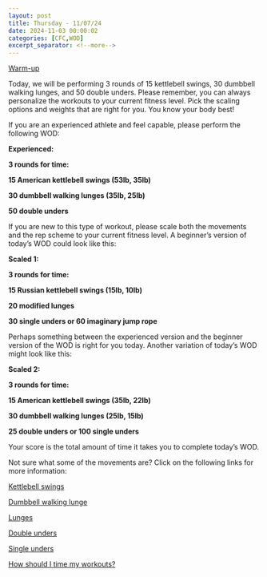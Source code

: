 ```yaml
---
layout: post
title: Thursday - 11/07/24
date: 2024-11-03 00:00:02
categories: [CFC,WOD]
excerpt_separator: <!--more-->
---
```

[Warm-up](https://communityfitnessclub.wixsite.com/website/post/basic-full-body-warm-up)

Today, we will be performing 3 rounds of 15 kettlebell swings, 30 dumbbell walking lunges, and 50 double unders. Please remember, you can always personalize the workouts to your current fitness level. Pick the scaling options and weights that are right for you. You know your body best!

If you are an experienced athlete and feel capable, please perform the following WOD:

**Experienced:**

**3 rounds for time:**

**15 American kettlebell swings (53lb, 35lb)**

**30 dumbbell walking lunges (35lb, 25lb)**

**50 double unders**
<!--more-->

If you are new to this type of workout, please scale both the movements and the rep scheme to your current fitness level. A beginner’s version of today’s WOD could look like this:

**Scaled 1:**

**3 rounds for time:**

**15 Russian kettlebell swings (15lb, 10lb)**

**20 modified lunges**

**30 single unders or 60 imaginary jump rope**

Perhaps something between the experienced version and the beginner version of the WOD is right for you today. Another variation of today’s WOD might look like this:

**Scaled 2:**

**3 rounds for time:**

**15 American kettlebell swings (35lb, 22lb)**

**30 dumbbell walking lunges (25lb, 15lb)**

**25 double unders or 100 single unders**

Your score is the total amount of time it takes you to complete today’s WOD. 

Not sure what some of the movements are? Click on the following links for more information:

[Kettlebell swings](https://communityfitnessclub.wixsite.com/website/post/kettlebell-swings)

[Dumbbell walking lunge](https://www.youtube.com/watch?v=SniKHGKDJyU)

[Lunges](https://communityfitnessclub.wixsite.com/website/post/lunges) 

[Double unders](https://communityfitnessclub.wixsite.com/website/post/double-unders)

[Single unders](https://www.youtube.com/watch?v=hCuXYrTOMxI)

[How should I time my workouts?](https://communityfitnessclub.wixsite.com/website/post/how-should-i-time-my-workouts)

